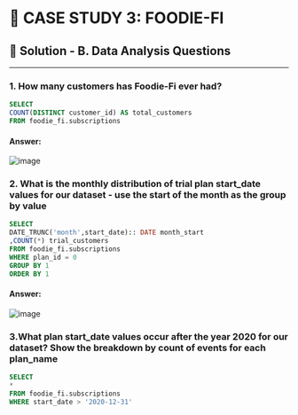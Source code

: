 # 🥗 CASE STUDY 3: FOODIE-FI
## 🔑 Solution - B. Data Analysis Questions
***
### 1. How many customers has Foodie-Fi ever had?
```sql
SELECT
COUNT(DISTINCT customer_id) AS total_customers
FROM foodie_fi.subscriptions
```
#### Answer:
![image](https://user-images.githubusercontent.com/108972584/267304755-7c1a6a0c-327d-4cd0-83cc-cfe52de305f7.png)
### 2. What is the monthly distribution of trial plan start_date values for our dataset - use the start of the month as the group by value
```SQL
SELECT
DATE_TRUNC('month',start_date):: DATE month_start
,COUNT(*) trial_customers
FROM foodie_fi.subscriptions
WHERE plan_id = 0
GROUP BY 1
ORDER BY 1
```
#### Answer:
![image](https://user-images.githubusercontent.com/108972584/267306524-df7195b8-06ea-4092-b63c-538f57642f7a.png)
### 3.What plan start_date values occur after the year 2020 for our dataset? Show the breakdown by count of events for each plan_name
```sql
SELECT
*
FROM foodie_fi.subscriptions
WHERE start_date > '2020-12-31'
```

